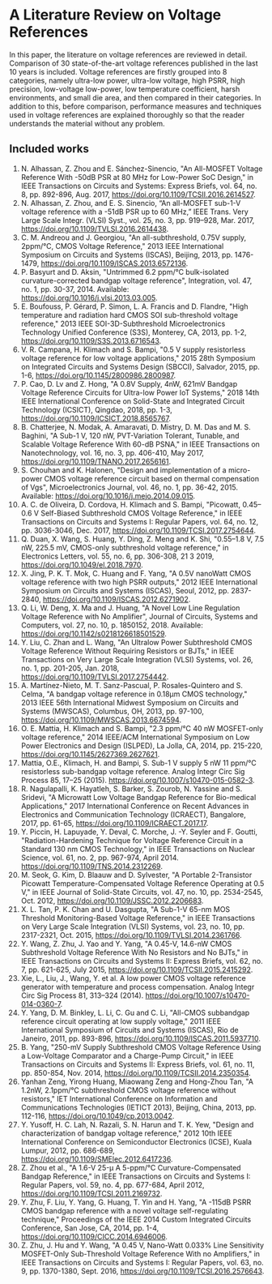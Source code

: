 # A Literature Review on Voltage References

In this paper, the literature on voltage references
are reviewed in detail. Comparison of 30 state-of-the-art voltage
references published in the last 10 years is included. Voltage
references are firstly grouped into 8 categories, namely ultra-low
power, ultra-low voltage, high PSRR, high precision, low-voltage
low-power, low temperature coefficient, harsh environments, and
small die area, and then compared in their categories. In addition
to this, before comparison, performance measures and techniques
used in voltage references are explained thoroughly so that the
reader understands the material without any problem.

## Included works

1. N. Alhassan, Z. Zhou and E. Sánchez-Sinencio, "An All-MOSFET Voltage Reference With -50dB PSR at 80 MHz for Low-Power SoC Design," in IEEE Transactions on Circuits and Systems: Express Briefs, vol. 64, no. 8, pp. 892-896, Aug. 2017, https://doi.org/10.1109/TCSII.2016.2614527.
2. N. Alhassan, Z. Zhou, and E. S. Sinencio, “An all-MOSFET sub-1-V voltage reference with a -51dB PSR up to 60 MHz,” IEEE Trans. Very Large Scale Integr. (VLSI) Syst., vol. 25, no. 3, pp. 919–928, Mar. 2017, https://doi.org/10.1109/TVLSI.2016.2614438.
3. C. M. Andreou and J. Georgiou, "An all-subthreshold, 0.75V supply, 2ppm/°C, CMOS Voltage Reference," 2013 IEEE International Symposium on Circuits and Systems (ISCAS), Beijing, 2013, pp. 1476-1479, https://doi.org/10.1109/ISCAS.2013.6572136.
4. P. Basyurt and D. Aksin, "Untrimmed 6.2 ppm/°C bulk-isolated curvature-corrected bandgap voltage reference", Integration, vol. 47, no. 1, pp. 30-37, 2014. Available: https://doi.org/10.1016/j.vlsi.2013.03.005.
5. E. Boufouss, P. Gérard, P. Simon, L. A. Francis and D. Flandre, "High temperature and radiation hard CMOS SOI sub-threshold voltage reference," 2013 IEEE SOI-3D-Subthreshold Microelectronics Technology Unified Conference (S3S), Monterey, CA, 2013, pp. 1-2, https://doi.org/10.1109/S3S.2013.6716543.
6. V. R. Campana, H. Klimach and S. Bampi, "0.5 V supply resistorless voltage reference for low voltage applications," 2015 28th Symposium on Integrated Circuits and Systems Design (SBCCI), Salvador, 2015, pp. 1-6, https://doi.org/10.1145/2800986.2800987.
7. P. Cao, D. Lv and Z. Hong, "A 0.8V Supply, 4nW, 621mV Bandgap Voltage Reference Circuits for Ultra-low Power IoT Systems," 2018 14th IEEE International Conference on Solid-State and Integrated Circuit Technology (ICSICT), Qingdao, 2018, pp. 1-3, https://doi.org/10.1109/ICSICT.2018.8565767.
8. B. Chatterjee, N. Modak, A. Amaravati, D. Mistry, D. M. Das and M. S. Baghini, "A Sub-1 V, 120 nW, PVT-Variation Tolerant, Tunable, and Scalable Voltage Reference With 60-dB PSNA," in IEEE Transactions on Nanotechnology, vol. 16, no. 3, pp. 406-410, May 2017, https://doi.org/10.1109/TNANO.2017.2656161.
9. S. Chouhan and K. Halonen, "Design and implementation of a micro-power CMOS voltage reference circuit based on thermal compensation of Vgs", Microelectronics Journal, vol. 46, no. 1, pp. 36-42, 2015. Available: https://doi.org/10.1016/j.mejo.2014.09.015.
10. A. C. de Oliveira, D. Cordova, H. Klimach and S. Bampi, "Picowatt, 0.45–0.6 V Self-Biased Subthreshold CMOS Voltage Reference," in IEEE Transactions on Circuits and Systems I: Regular Papers, vol. 64, no. 12, pp. 3036-3046, Dec. 2017, https://doi.org/10.1109/TCSI.2017.2754644.
11. Q. Duan, X. Wang, S. Huang, Y. Ding, Z. Meng and K. Shi, "0.55–1.8 V, 7.5 nW, 225.5 mV, CMOS-only subthreshold voltage reference," in Electronics Letters, vol. 55, no. 6, pp. 306-308, 21 3 2019, https://doi.org/10.1049/el.2018.7970.
12. X. Jing, P. K. T. Mok, C. Huang and F. Yang, "A 0.5V nanoWatt CMOS voltage reference with two high PSRR outputs," 2012 IEEE International Symposium on Circuits and Systems (ISCAS), Seoul, 2012, pp. 2837-2840, https://doi.org/10.1109/ISCAS.2012.6271902.
13. Q. Li, W. Deng, X. Ma and J. Huang, "A Novel Low Line Regulation Voltage Reference with No Amplifier", Journal of Circuits, Systems and Computers, vol. 27, no. 10, p. 1850152, 2018. Available: https://doi.org/10.1142/s0218126618501529.
14. Y. Liu, C. Zhan and L. Wang, "An Ultralow Power Subthreshold CMOS Voltage Reference Without Requiring Resistors or BJTs," in IEEE Transactions on Very Large Scale Integration (VLSI) Systems, vol. 26, no. 1, pp. 201-205, Jan. 2018, https://doi.org/10.1109/TVLSI.2017.2754442.
15. A. Martínez-Nieto, M. T. Sanz-Pascual, P. Rosales-Quintero and S. Celma, "A bandgap voltage reference in 0.18µm CMOS technology," 2013 IEEE 56th International Midwest Symposium on Circuits and Systems (MWSCAS), Columbus, OH, 2013, pp. 97-100, https://doi.org/10.1109/MWSCAS.2013.6674594.
16. O. E. Mattia, H. Klimach and S. Bampi, "2.3 ppm/°C 40 nW MOSFET-only voltage reference," 2014 IEEE/ACM International Symposium on Low Power Electronics and Design (ISLPED), La Jolla, CA, 2014, pp. 215-220, https://doi.org/10.1145/2627369.2627621.
17. Mattia, O.E., Klimach, H. and Bampi, S. Sub-1 V supply 5 nW 11 ppm/°C resistorless sub-bandgap voltage reference. Analog Integr Circ Sig Process 85, 17–25 (2015). https://doi.org/10.1007/s10470-015-0582-3.
18. R. Nagulapalli, K. Hayatleh, S. Barker, S. Zourob, N. Yassine and S. Sridevi, "A Microwatt Low Voltage Bandgap Reference for Bio-medical Applications," 2017 International Conference on Recent Advances in Electronics and Communication Technology (ICRAECT), Bangalore, 2017, pp. 61-65, https://doi.org/10.1109/ICRAECT.2017.17.
19. Y. Piccin, H. Lapuyade, Y. Deval, C. Morche, J. -Y. Seyler and F. Goutti, "Radiation-Hardening Technique for Voltage Reference Circuit in a Standard 130 nm CMOS Technology," in IEEE Transactions on Nuclear Science, vol. 61, no. 2, pp. 967-974, April 2014. https://doi.org/10.1109/TNS.2014.2312269.
20. M. Seok, G. Kim, D. Blaauw and D. Sylvester, "A Portable 2-Transistor Picowatt Temperature-Compensated Voltage Reference Operating at 0.5 V," in IEEE Journal of Solid-State Circuits, vol. 47, no. 10, pp. 2534-2545, Oct. 2012, https://doi.org/10.1109/JSSC.2012.2206683.
21. X. L. Tan, P. K. Chan and U. Dasgupta, "A Sub-1-V 65-nm MOS Threshold Monitoring-Based Voltage Reference," in IEEE Transactions on Very Large Scale Integration (VLSI) Systems, vol. 23, no. 10, pp. 2317-2321, Oct. 2015, https://doi.org/10.1109/TVLSI.2014.2361766.
22. Y. Wang, Z. Zhu, J. Yao and Y. Yang, "A 0.45-V, 14.6-nW CMOS Subthreshold Voltage Reference With No Resistors and No BJTs," in IEEE Transactions on Circuits and Systems II: Express Briefs, vol. 62, no. 7, pp. 621-625, July 2015, https://doi.org/10.1109/TCSII.2015.2415292.
23. Xie, L., Liu, J., Wang, Y. et al. A low power CMOS voltage reference generator with temperature and process compensation. Analog Integr Circ Sig Process 81, 313–324 (2014). https://doi.org/10.1007/s10470-014-0360-7.
24. Y. Yang, D. M. Binkley, L. Li, C. Gu and C. Li, "All-CMOS subbandgap reference circuit operating at low supply voltage," 2011 IEEE International Symposium of Circuits and Systems (ISCAS), Rio de Janeiro, 2011, pp. 893-896, https://doi.org/10.1109/ISCAS.2011.5937710.
25. B. Yang, "250-mV Supply Subthreshold CMOS Voltage Reference Using a Low-Voltage Comparator and a Charge-Pump Circuit," in IEEE Transactions on Circuits and Systems II: Express Briefs, vol. 61, no. 11, pp. 850-854, Nov. 2014, https://doi.org/10.1109/TCSII.2014.2350354.
26. Yanhan Zeng, Yirong Huang, Miaowang Zeng and Hong-Zhou Tan, "A 1.2nW, 2.1ppm/°C subthreshold CMOS voltage reference without resistors," IET International Conference on Information and Communications Technologies (IETICT 2013), Beijing, China, 2013, pp. 112-116, https://doi.org/10.1049/cp.2013.0042. 
27. Y. Yusoff, H. C. Lah, N. Razali, S. N. Harun and T. K. Yew, "Design and characterization of bandgap voltage reference," 2012 10th IEEE International Conference on Semiconductor Electronics (ICSE), Kuala Lumpur, 2012, pp. 686-689, https://doi.org/10.1109/SMElec.2012.6417236.
28. Z. Zhou et al., "A 1.6-V 25-μ A 5-ppm/°C Curvature-Compensated Bandgap Reference," in IEEE Transactions on Circuits and Systems I: Regular Papers, vol. 59, no. 4, pp. 677-684, April 2012, https://doi.org/10.1109/TCSI.2011.2169732.
29. Y. Zhu, F. Liu, Y. Yang, G. Huang, T. Yin and H. Yang, "A -115dB PSRR CMOS bandgap reference with a novel voltage self-regulating technique," Proceedings of the IEEE 2014 Custom Integrated Circuits Conference, San Jose, CA, 2014, pp. 1-4, https://doi.org/10.1109/CICC.2014.6946006.
30. Z. Zhu, J. Hu and Y. Wang, "A 0.45 V, Nano-Watt 0.033% Line Sensitivity MOSFET-Only Sub-Threshold Voltage Reference With no Amplifiers," in IEEE Transactions on Circuits and Systems I: Regular Papers, vol. 63, no. 9, pp. 1370-1380, Sept. 2016, https://doi.org/10.1109/TCSI.2016.2576643.
